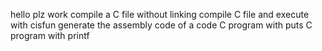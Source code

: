 hello plz work
compile a C file without linking
compile C file and execute with cisfun
generate the assembly code of a code
C program with puts
C program with printf
